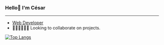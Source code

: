 ### Hello👋 I'm César
<hr />


- <a href="https://cesar-ch.github.io/WebPage/" target="_blank">Web Developer</a>
- 👩‍💻🧑‍💻👨‍💻 Looking to collaborate on projects.

[![Top Langs](https://github-readme-stats.vercel.app/api/top-langs/?username=cesar-ch&show_icons=true&title_color=FFFFFF&icon_color=FFFFFF&text_color=FFFFFF&bg_color=0D1117)
](https://github.com/anuraghazra/github-readme-stats)


<!---
CesarWP/CesarWP is a ✨ special ✨ repository because its `README.md` (this file) appears on your GitHub profile.
You can click the Preview link to take a look at your changes.
--->
